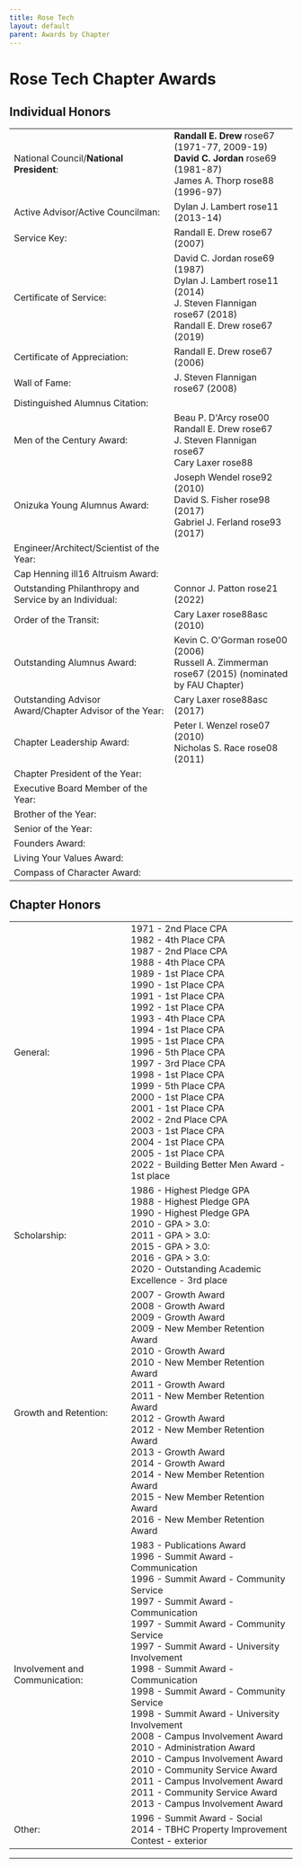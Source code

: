 ```yaml
---
title: Rose Tech
layout: default
parent: Awards by Chapter
---
```


<link rel="stylesheet" href="{{ '/assets/css/by_chapter.css' | relative_url }}">

# Rose Tech Chapter Awards

## Individual Honors

<table>
<tbody>

<tr>
<td>National Council/<b>National President</b>:</td>
<td><b>Randall E. Drew</b> rose67 (1971-77, 2009-19)
<br><b>David C. Jordan</b> rose69 (1981-87)
<br>James A. Thorp rose88 (1996-97)
</td></tr>

<tr>
<td>Active Advisor/Active Councilman:</td>
<td>Dylan J. Lambert rose11 (2013-14)
</td></tr>

<tr>
<td>Service Key:</td>
<td>Randall E. Drew rose67 (2007)
</td></tr>

<tr>
<td>Certificate of Service:</td>
<td>David C. Jordan rose69 (1987)
<br>Dylan J. Lambert rose11 (2014)
<br>J. Steven Flannigan rose67 (2018)
<br>Randall E. Drew rose67 (2019)
</td></tr>

<tr>
<td>Certificate of Appreciation:</td>
<td>Randall E. Drew rose67 (2006)
</td></tr>

<tr>
<td>Wall of Fame:</td>
<td>J. Steven Flannigan rose67 (2008)
</td></tr>

<tr>
<td>Distinguished Alumnus Citation:</td>
<td>
</td></tr>

<tr>
<td>Men of the Century Award:</td>
<td>Beau P. D'Arcy rose00
<br>Randall E. Drew rose67
<br>J. Steven Flannigan rose67
<br>Cary Laxer rose88
</td></tr>

<tr>
<td>Onizuka Young Alumnus Award:</td>
<td>Joseph Wendel rose92 (2010)
<br>David S. Fisher rose98 (2017)
<br>Gabriel J. Ferland rose93 (2017)
</td></tr>

<tr>
<td>Engineer/Architect/Scientist of the Year:</td>
<td>
</td></tr>

<tr>
<td>Cap Henning ill16 Altruism Award:</td>
<td>
</td></tr>

<tr>
<td>Outstanding Philanthropy and Service by an Individual:</td>
<td>Connor J. Patton rose21 (2022)
</td></tr>

<tr>
<td>Order of the Transit:</td>
<td>Cary Laxer rose88asc (2010)
</td></tr>

<tr>
<td>Outstanding Alumnus Award:</td>
<td>Kevin C. O'Gorman rose00 (2006)
<br>Russell A. Zimmerman rose67 (2015) (nominated by FAU Chapter)
</td></tr>

<tr>
<td>Outstanding Advisor Award/Chapter Advisor of the Year:</td>
<td>Cary Laxer rose88asc (2017)
</td></tr>

<tr>
<td>Chapter Leadership Award:</td>
<td>Peter I. Wenzel rose07 (2010)
<br>Nicholas S. Race rose08 (2011)
</td></tr>

<tr>
<td>Chapter President of the Year:</td>
<td>
</td></tr>

<tr>
<td>Executive Board Member of the Year:</td>
<td>
</td></tr>

<tr>
<td>Brother of the Year:</td>
<td>
</td></tr>

<tr>
<td>Senior of the Year:</td>
<td>
</td></tr>

<tr>
<td>Founders Award:</td>
<td>
</td></tr>

<tr>
<td>Living Your Values Award:</td>
<td>
</td></tr>

<tr>
<td>Compass of Character Award:</td>
<td>
</td></tr>

</tbody>
</table>

## Chapter Honors

<table>
<tbody>

<tr>
<td>General:</td>
<td>1971 - 2nd Place CPA
<br>1982 - 4th Place CPA
<br>1987 - 2nd Place CPA
<br>1988 - 4th Place CPA
<br>1989 - 1st Place CPA
<br>1990 - 1st Place CPA
<br>1991 - 1st Place CPA
<br>1992 - 1st Place CPA
<br>1993 - 4th Place CPA
<br>1994 - 1st Place CPA
<br>1995 - 1st Place CPA
<br>1996 - 5th Place CPA
<br>1997 - 3rd Place CPA
<br>1998 - 1st Place CPA
<br>1999 - 5th Place CPA
<br>2000 - 1st Place CPA
<br>2001 - 1st Place CPA
<br>2002 - 2nd Place CPA
<br>2003 - 1st Place CPA
<br>2004 - 1st Place CPA
<br>2005 - 1st Place CPA
<br>2022 - Building Better Men Award - 1st place
</td></tr>

<tr>
<td>Scholarship:</td>
<td>1986 - Highest Pledge GPA 
<br>1988 - Highest Pledge GPA 
<br>1990 - Highest Pledge GPA 
<br>2010 - GPA > 3.0:
<br>2011 - GPA > 3.0:
<br>2015 - GPA > 3.0:
<br>2016 - GPA > 3.0:
<br>2020 - Outstanding Academic Excellence - 3rd place
</td></tr>

<tr>
<td>Growth and Retention:</td>
<td>2007 - Growth Award
<br>2008 - Growth Award
<br>2009 - Growth Award
<br>2009 - New Member Retention Award
<br>2010 - Growth Award
<br>2010 - New Member Retention Award
<br>2011 - Growth Award
<br>2011 - New Member Retention Award
<br>2012 - Growth Award
<br>2012 - New Member Retention Award
<br>2013 - Growth Award
<br>2014 - Growth Award
<br>2014 - New Member Retention Award
<br>2015 - New Member Retention Award
<br>2016 - New Member Retention Award
</td></tr>

<tr>
<td>Involvement and Communication:</td>
<td>1983 - Publications Award
<br>1996 - Summit Award - Communication
<br>1996 - Summit Award - Community Service
<br>1997 - Summit Award - Communication
<br>1997 - Summit Award - Community Service
<br>1997 - Summit Award - University Involvement
<br>1998 - Summit Award - Communication
<br>1998 - Summit Award - Community Service
<br>1998 - Summit Award - University Involvement
<br>2008 - Campus Involvement Award
<br>2010 - Administration Award
<br>2010 - Campus Involvement Award
<br>2010 - Community Service Award
<br>2011 - Campus Involvement Award
<br>2011 - Community Service Award
<br>2013 - Campus Involvement Award
</td></tr>

<tr>
<td>Other:</td>
<td>1996 - Summit Award - Social
<br>2014 - TBHC Property Improvement Contest - exterior
</td></tr>

</tbody>
</table>

---

